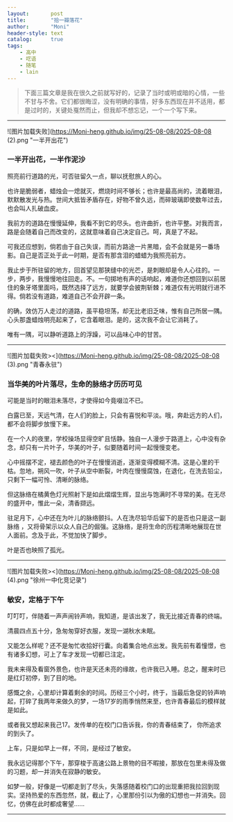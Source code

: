 ```yaml
---
layout:       post
title:        "拾一瓣落花"
author:       "Moni"
header-style: text
catalog:      true
tags:
    - 高中
    - 呓语
    - 随笔
    - lain
---
```


> 下面三篇文章是我在很久之前就写好的，记录了当时或明或暗的心情，一些不甘与不舍。它们都很晦涩，没有明确的事情，好多东西现在并不适用，都是过时的，关键处戛然而止，但我却不想忘记，一个一个写下来。

---

![图片加载失败](https://Moni-heng.github.io/img/25-08-08/2025-08-08 (2).png  "一半开出花")

### **一半开出花，一半作泥沙**

照亮前行道路的光，可否驻留久一点，聊以抚慰旅人的心。

也许是脆弱者，蜡烛会一熄就灭，燃烧时间不够长；也许是最高尚的，流着眼泪，默默散发光与热。世间大抵皆矛盾存在，好物不曾久远，而碎玻璃即使数年过去，也会叫人扎破血皮。

我前方的道路在慢慢延伸，我看不到它的尽头。也许曲折，也许平整。对我而言，路是会随着自己而改变的，这就意味着自己决定自己。呵，真是了不起。

可我还应想到，倘若由于自己失误，而前方路途一片黑暗，会不会就是另一番场影。自己是否正处于此一时期，是否有那含泪的蜡蜡为我照亮前方。

我止步于所驻留的地方，回首望见那狭缝中的光芒，是刺眼却是令人心往的。一步，两步，我慢慢地往回走。不。一句掷地有声的话响起，难道你还想回到以前居住的象牙塔里面吗，既然选择了远方，就要学会披荆斩棘；难道仅有光明就行进不得。倘若没有道路，难道自己不会开辟一条。

的确，效仿万人走过的道路，虽平稳坦荡，却无比老旧乏味，惟有自己所居一隅。心头那盏蜡烛明亮起来了，它含着眼泪。是的，这次我不会让它消耗了。

唯有一隅，可以静听道路上的浮躁，可以品味心中的甘苦。

---

![图片加载失败><](https://Moni-heng.github.io/img/25-08-08/2025-08-08 (3).png "青春永驻")

### **当华美的叶片落尽，生命的脉络才历历可见**

可能是当时的眼泪未落尽，才使得如今竟啜泣不已。

白露已至，天远气清，在人们的脸上，只会有喜悦和平淡。哦，奔赴远方的人们，都不会将脚步放慢下来。

在一个人的夜里，学校操场显得空旷且恬静。独自一人漫步于路道上，心中没有杂念，却只有一片叶子，华美的叶子，似要随着时间一起慢慢变老。

心中摇摆不定，褪去颜色的叶子在慢慢消逝，逐渐变得模糊不清。这是心里的干枯。忽地，朔风一吹，叶子从空中断裂，叶肉在慢慢腐蚀，在退化，在洗去铅尘，只剩下一幅可怜、清晰的脉络。

但这脉络在橘黄色灯光照射下是如此熠熠生辉，显出与饱满时不寻常的美。在无尽的盛开中，惟此一朵，清香撷远。

驻足月下，心中还在为叶儿的脉络颤抖。人在洗尽铅华后留下的是否也只是这一副脉络 ，又将骨架示以众人自己的倔强。这脉络，是将生命的历程清晰地展现在世人面前。念及于此，不觉加快了脚步。

叶是否也映照了孤光。

---

![图片加载失败><](https://Moni-heng.github.io/img/25-08-08/2025-08-08 (4).png "徐州一中化竞记录")

### **敏安，定格于下午**

叮叮叮，伴随着一声声闹铃声响，我知道，是该出发了，我无比接近青春的终端。

清晨四点五十分，急匆匆穿好衣服，发现一湖秋水未眠。

又能怎么样呢？还不是匆忙收拾好行囊。向着集合地点出发。我先前有着憧憬，也有诸多幻想，可上了车才发现一切都已注定。

我未来得及看窗外景色，也许是天还未亮的缘故，也许我已入睡。总之，醒来时已是红灯初停，到了目的地。

感慨之余，心里却计算着剩余的时间。历经三个小时，终于，当最后急促的铃声响起，打碎了我两年来做久的梦，一场17岁的雨季悄然来至，也许青春最后的模样就是如此。

或者我又想起来我己17。发传单的在校门口告诉我，你的青春结束了， 你所追求的到头了。

上车，只是如早上一样，不同，是经过了敏安。

我永远记得那个下午，那穿梭于高速公路上景物的目不暇接，那放在包里未得及做的习题，却一并消失在寂静的敏安。

如梦一般，好像是一切都走到了尽头，失落感随着校门口的出现重把我拉回到现实。坚持热爱的东西忽然，就，截止了，心里那份引以为傲的幻想也一并消失。回忆，仿佛在此时都成奢望......

---

